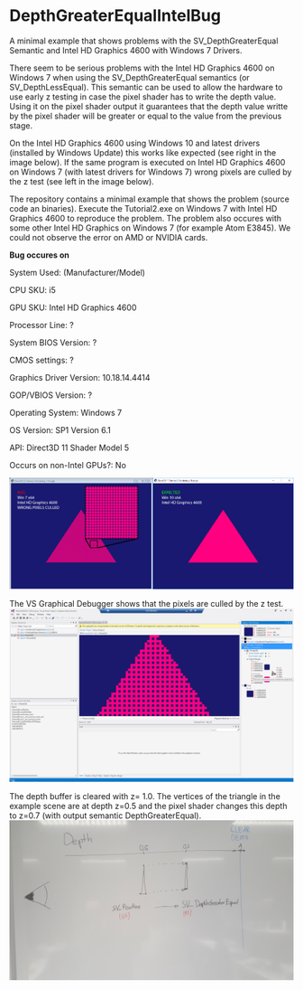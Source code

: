 # DepthGreaterEqualIntelBug
A minimal example that shows problems with the SV_DepthGreaterEqual Semantic and Intel HD Graphics 4600 with Windows 7 Drivers.

There seem to be serious problems with the Intel HD Graphics 4600 on Windows 7 when using the SV_DepthGreaterEqual semantics (or SV_DepthLessEqual). This semantic can be used to allow the hardware to use early z testing in case the pixel shader has to write the depth value. Using it on the pixel shader output it guarantees that the depth value writte by the pixel shader will be greater or equal to the value from the previous stage.


On the Intel HD Graphics 4600 using Windows 10 and latest drivers (installed by Windows Update) this works like expected (see right in the image below). If the same program is executed on Intel HD Graphics 4600 on Windows 7 (with latest drivers for Windows 7) wrong pixels are culled by the z test (see left in the image below).


The repository contains a minimal example that shows the problem (source code an binaries). Execute the Tutorial2.exe on Windows 7 with Intel HD Graphics 4600 to reproduce the problem. The problem also occures with some other Intel HD Graphics on Windows 7 (for example Atom E3845). We could not observe the error on AMD or NVIDIA cards. 


__Bug occures on__


System Used: (Manufacturer/Model)


CPU SKU: i5


GPU SKU: Intel HD Graphics 4600


Processor Line: ?


System BIOS Version: ?


CMOS settings: ?


Graphics Driver Version: 10.18.14.4414


GOP/VBIOS Version: ?


Operating System: Windows 7


OS Version: SP1 Version 6.1


API: Direct3D 11 Shader Model 5


Occurs on non-Intel GPUs?: No



![alt tag](https://github.com/TimBo93/DepthGreaterEqualIntelBug/raw/master/Images/BugVsExpected.jpg)



The VS Graphical Debugger shows that the pixels are culled by the z test. 
![alt tag](https://github.com/TimBo93/DepthGreaterEqualIntelBug/raw/master/Images/GraphicalDebugger.PNG)


The depth buffer is cleared with z= 1.0. The vertices of the triangle in the example scene are at depth z=0.5 and the pixel shader changes this depth to z=0.7 (with output semantic DepthGreaterEqual).
![alt tag](https://github.com/TimBo93/DepthGreaterEqualIntelBug/raw/master/Images/Scene.jpg)

